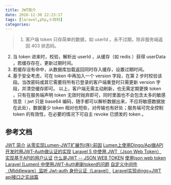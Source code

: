 ```yaml
---
title: JWT简介
date: 2016-12-30 22:23:17
tags: [laravel,php,小百科]
categories:
---
```


>1. 客户端 token 只存简单的数据，如 userId 。永不过期，除非服务端返回 403 状态码。 
2. 当 token 进来时，校验，解析出 userId ，从缓存（如 redis ）获得 userData ，若缓存存在，更新过期时间。 
3. 若缓存没有命中，从数据库加载返回同时存入缓存，设置过期时间。 
4. 基于安全考虑，可在 token 中再加入一个 version 字段，在第 2 步时校验该段。当改密码或其它需要将所有已登录的客户端重登时只需更新 version 字段，并清空缓存即可。 
以上，客户端无需主动刷新，也无需定期更换 token ，只有在服务端声明 token 无效时抛弃即可，同时里面也不会包含太多的敏感信息（ jwt 只是 base64 编码，随手都可以解析数据出来，不应将敏感数据放在此处），数据量少 token 相对也短些，对传输也有好处；服务端可完全控制 token 的有效性，在必要的情况下可自主 revoke 已颁发的 token 。



## 参考文档
[JWT 简介](http://www.tuicool.com/articles/R7Rj6r3)
[从零实现Lumen-JWT扩展包(序):前因](https://zhuanlan.zhihu.com/p/22531819?refer=lsxiao)
[Lumen上使用Dingo/Api做API开发时用JWT-Auth做认证的实现](http://blog.csdn.net/hooloo/article/details/49714259)
[Laravel 5 中使用 JWT（Json Web Token） 实现基于API的用户认证](http://laravelacademy.org/post/3640.html)
[什么是JWT -- JSON WEB TOKEN](http://www.tuicool.com/articles/me6jua)
[使用json web token](http://www.haomou.net/2014/08/13/2014_web_token/)
[ Laravel (Lumen) 中使用JWT-Auth刷新token的问题](http://blog.csdn.net/hooloo/article/details/50649712)
[自定义中间件（Middleware）监听 Jwt-auth 身份认证（Laravel）](https://www.itlipeng.cn/?p=764)
[ Laravel实现dingo+JWT api接口之实战篇](http://blog.csdn.net/qq_28666081/article/details/52188549)
